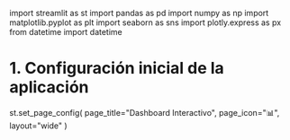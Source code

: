 import streamlit as st
import pandas as pd
import numpy as np
import matplotlib.pyplot as plt
import seaborn as sns
import plotly.express as px
from datetime import datetime

# 1. Configuración inicial de la aplicación
st.set_page_config(
    page_title="Dashboard Interactivo",
    page_icon="📊",
    layout="wide"
)

